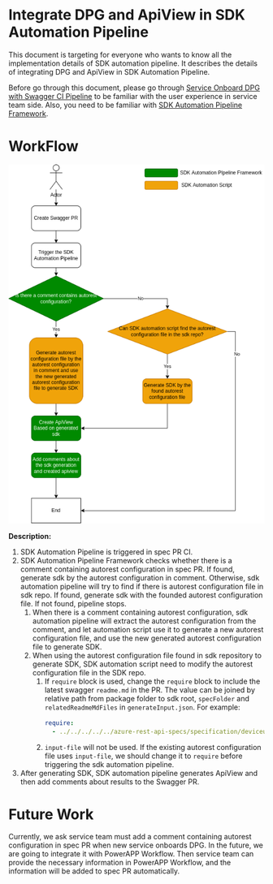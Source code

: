 # Integrate DPG and ApiView in SDK Automation Pipeline
This document is targeting for everyone who wants to know all the implementation details of SDK automation pipeline.
It describes the details of integrating DPG and ApiView in SDK Automation Pipeline.

Before go through this document, please go through [Service Onboard DPG with Swagger CI Pipeline](README.md) to be familiar with the user experience in service team side. Also, you need to be familiar with [SDK Automation Pipeline Framework](../sdkautomation/README.md).

# WorkFlow
![integrate-dpg-and-apiview](integrate-dpg-and-apiview.png)

__Description:__
1. SDK Automation Pipeline is triggered in spec PR CI.
2. SDK Automation Pipeline Framework checks whether there is a comment containing autorest configuration in spec PR. If found, generate sdk by the autorest configuration in comment.
Otherwise, sdk automation pipeline will try to find if there is autorest configuration file in sdk repo. If found, generate sdk with the founded autorest configuration file. If not found, pipeline stops.
   1. When there is a comment containing autorest configuration, sdk automation pipeline will extract the autorest configuration from the comment, and let automation script use it to generate a new autorest configuration file, and use the new generated autorest configuration file to generate SDK.
   2. When using the autorest configuration file found in sdk repository to generate SDK, SDK automation script need to modify the autorest configuration file in the SDK repo.
      1. If `require` block is used, change the `require` block to include the latest swagger `readme.md` in the PR. The value can be joined by relative path from package folder to sdk root, `specFolder` and `relatedReadmeMdFiles` in `generateInput.json`. For example:
         ```yaml
         require:
           - ../../../../../azure-rest-api-specs/specification/deviceupdate/data-plane/readme.md
         ```
      2. `input-file` will not be used. If the existing autorest configuration file uses `input-file`, we should change it to `require` before triggering the sdk automation pipeline.
3. After generating SDK, SDK automation pipeline generates ApiView and then add comments about results to the Swagger PR.

# Future Work
Currently, we ask service team must add a comment containing autorest configuration in spec PR when new service onboards DPG.
In the future, we are going to integrate it with PowerAPP Workflow. Then service team can provide the necessary information in PowerAPP Workflow, and the information will be added to spec PR automatically. 